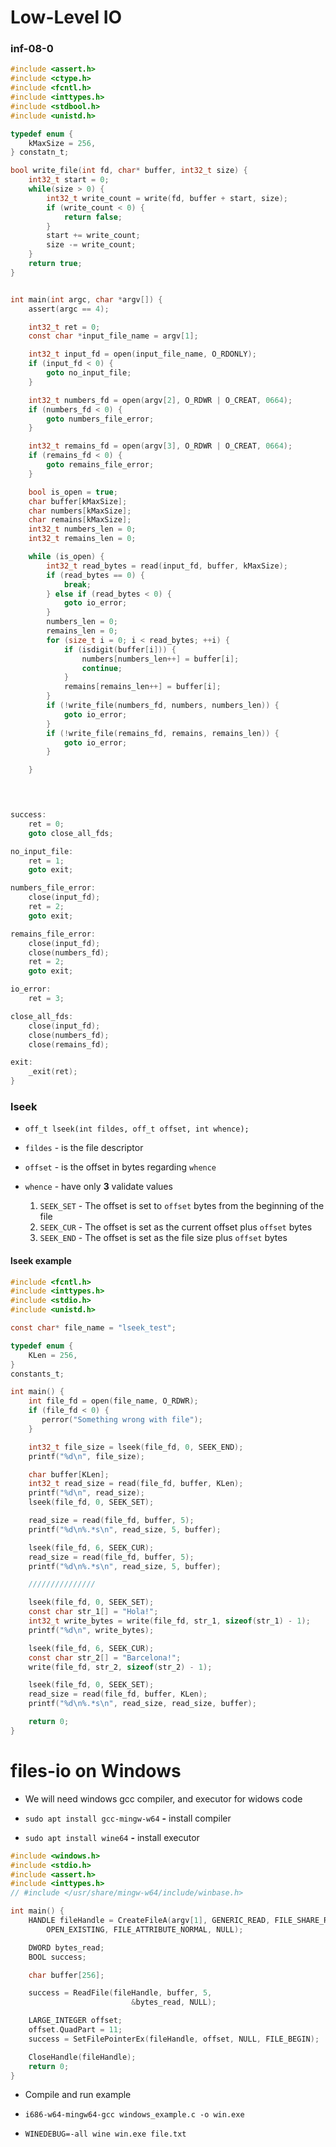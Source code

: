 # Low-Level IO

### inf-08-0

```C
#include <assert.h>
#include <ctype.h>
#include <fcntl.h>
#include <inttypes.h>
#include <stdbool.h>
#include <unistd.h>

typedef enum {
    kMaxSize = 256,
} constatn_t;

bool write_file(int fd, char* buffer, int32_t size) {
    int32_t start = 0;
    while(size > 0) {
        int32_t write_count = write(fd, buffer + start, size);
        if (write_count < 0) {
            return false;
        }
        start += write_count;
        size -= write_count;
    }
    return true;
}


int main(int argc, char *argv[]) {
    assert(argc == 4);

    int32_t ret = 0;
    const char *input_file_name = argv[1];

    int32_t input_fd = open(input_file_name, O_RDONLY);
    if (input_fd < 0) {
        goto no_input_file;
    }

    int32_t numbers_fd = open(argv[2], O_RDWR | O_CREAT, 0664);
    if (numbers_fd < 0) {
        goto numbers_file_error;
    }

    int32_t remains_fd = open(argv[3], O_RDWR | O_CREAT, 0664);
    if (remains_fd < 0) {
        goto remains_file_error;
    }

    bool is_open = true;
    char buffer[kMaxSize];
    char numbers[kMaxSize];
    char remains[kMaxSize];
    int32_t numbers_len = 0;
    int32_t remains_len = 0;

    while (is_open) {
        int32_t read_bytes = read(input_fd, buffer, kMaxSize);
        if (read_bytes == 0) {
            break;
        } else if (read_bytes < 0) {
            goto io_error;
        }
        numbers_len = 0;
        remains_len = 0;
        for (size_t i = 0; i < read_bytes; ++i) {
            if (isdigit(buffer[i])) {
                numbers[numbers_len++] = buffer[i];
                continue;
            }
            remains[remains_len++] = buffer[i];
        }
        if (!write_file(numbers_fd, numbers, numbers_len)) {
            goto io_error;
        }
        if (!write_file(remains_fd, remains, remains_len)) {
            goto io_error;
        }

    }
     



success:
    ret = 0;
    goto close_all_fds;

no_input_file:
    ret = 1;
    goto exit;

numbers_file_error:
    close(input_fd);
    ret = 2;
    goto exit;

remains_file_error:
    close(input_fd);
    close(numbers_fd);
    ret = 2;
    goto exit;

io_error:
    ret = 3;

close_all_fds:
    close(input_fd);
    close(numbers_fd);
    close(remains_fd);

exit:
    _exit(ret);
}
```

### lseek

- `off_t lseek(int fildes, off_t offset, int whence);`
  
- `fildes` - is the file descriptor

- `offset` - is the offset in bytes regarding `whence`

- `whence` - have only __3__ validate values 
   1. `SEEK_SET` - The offset is set to `offset` bytes from the beginning of the file
   2. `SEEK_CUR` - The offset is set as the current offset plus `offset` bytes
   3. `SEEK_END` - The offset is set as the file size plus `offset` bytes

#### lseek example 

```C
#include <fcntl.h>
#include <inttypes.h>
#include <stdio.h>
#include <unistd.h>

const char* file_name = "lseek_test";

typedef enum {
    KLen = 256,
}
constants_t;

int main() {
    int file_fd = open(file_name, O_RDWR);
    if (file_fd < 0) {
       perror("Something wrong with file"); 
    }

    int32_t file_size = lseek(file_fd, 0, SEEK_END);
    printf("%d\n", file_size);

    char buffer[KLen];
    int32_t read_size = read(file_fd, buffer, KLen);
    printf("%d\n", read_size);
    lseek(file_fd, 0, SEEK_SET);

    read_size = read(file_fd, buffer, 5);
    printf("%d\n%.*s\n", read_size, 5, buffer);

    lseek(file_fd, 6, SEEK_CUR);
    read_size = read(file_fd, buffer, 5);
    printf("%d\n%.*s\n", read_size, 5, buffer);

    ///////////////

    lseek(file_fd, 0, SEEK_SET);
    const char str_1[] = "Hola!";
    int32_t write_bytes = write(file_fd, str_1, sizeof(str_1) - 1);
    printf("%d\n", write_bytes);

    lseek(file_fd, 6, SEEK_CUR);
    const char str_2[] = "Barcelona!";
    write(file_fd, str_2, sizeof(str_2) - 1);

    lseek(file_fd, 0, SEEK_SET);
    read_size = read(file_fd, buffer, KLen);
    printf("%d\n%.*s\n", read_size, read_size, buffer);

    return 0;
}
```

# files-io on Windows 

- We will need windows gcc compiler, and executor for widows code

- `sudo apt install gcc-mingw-w64` __-__ install compiler

- `sudo apt install wine64` __-__ install executor

```C
#include <windows.h>
#include <stdio.h>
#include <assert.h>
#include <inttypes.h>
// #include </usr/share/mingw-w64/include/winbase.h>

int main() {
    HANDLE fileHandle = CreateFileA(argv[1], GENERIC_READ, FILE_SHARE_READ, NULL,
        OPEN_EXISTING, FILE_ATTRIBUTE_NORMAL, NULL);

    DWORD bytes_read;
    BOOL success;

    char buffer[256];

    success = ReadFile(fileHandle, buffer, 5,
                           &bytes_read, NULL);

    LARGE_INTEGER offset;
    offset.QuadPart = 11;
    success = SetFilePointerEx(fileHandle, offset, NULL, FILE_BEGIN);

    CloseHandle(fileHandle);
    return 0;
}
```

- Compile and run example

- `i686-w64-mingw64-gcc windows_example.c -o win.exe`
  
- `WINEDEBUG=-all wine win.exe file.txt`

